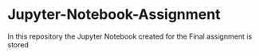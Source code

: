 # Jupyter-Notebook-Assignment
In this repository the Jupyter Notebook created for the Final assignment is stored 
